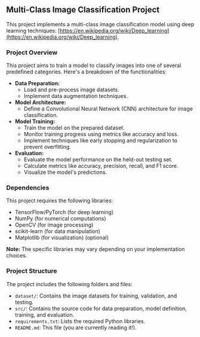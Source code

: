 ## Multi-Class Image Classification Project

This project implements a multi-class image classification model using deep learning techniques: [https://en.wikipedia.org/wiki/Deep_learning](https://en.wikipedia.org/wiki/Deep_learning). 

### Project Overview

This project aims to train a model to classify images into one of several predefined categories. Here's a breakdown of the functionalities:

* **Data Preparation:** 
    * Load and pre-process image datasets.
    * Implement data augmentation techniques.
* **Model Architecture:**
    * Define a Convolutional Neural Network (CNN) architecture for image classification.
* **Model Training:**
    * Train the model on the prepared dataset.
    * Monitor training progress using metrics like accuracy and loss.
    * Implement techniques like early stopping and regularization to prevent overfitting.
* **Evaluation:**
    * Evaluate the model performance on the held-out testing set.
    * Calculate metrics like accuracy, precision, recall, and F1 score.
    * Visualize the model's predictions.

### Dependencies

This project requires the following libraries:

* TensorFlow/PyTorch (for deep learning)
* NumPy (for numerical computations)
* OpenCV (for image processing)
* scikit-learn (for data manipulation)
* Matplotlib (for visualization) (optional)

**Note:** The specific libraries may vary depending on your implementation choices.

### Project Structure

The project includes the following folders and files:

* `dataset/`: Contains the image datasets for training, validation, and testing.
* `src/`: Contains the source code for data preparation, model definition, training, and evaluation.
* `requirements.txt`: Lists the required Python libraries.
* `README.md`: This file (you are currently reading it!).




